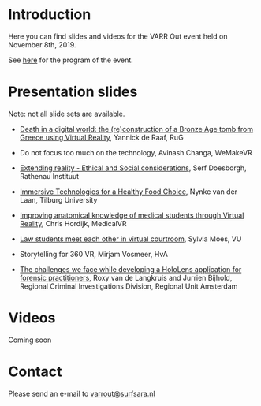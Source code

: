 # Introduction

Here you can find slides and videos for the VARR Out event held on November 8th, 2019.

See [here](program.md) for the program of the event.

# Presentation slides

Note: not all slide sets are available.

* [Death in a digital world: the (re)construction of a Bronze Age tomb from Greece using Virtual Reality](https://www.surf.nl/files/2019-11/1-ronde-1-deraaff_varr_surf_digitaldeath_2019_compressed.pdf), Yannick de Raaf, RuG

* Do not focus too much on the technology, Avinash Changa, WeMakeVR

* [Extending reality - Ethical and Social considerations](https://www.surf.nl/files/2019-11/3-ronde-2-varr-serf-doesborgh-rathenau_compressed.pdf), Serf Doesborgh, Rathenau Instituut

* [Immersive Technologies for a Healthy Food Choice](https://www.surf.nl/files/2019-11/2-ronde-2-nynke-van-der-laan_191108varroutevent_compressed.pdf), Nynke van der Laan, Tilburg University

* [Improving anatomical knowledge of medical students through Virtual Reality](https://www.surf.nl/files/2019-11/2-ronde-1-chris-hordijk-varr-out-presentatie-medicalvr_compressed.pdf), Chris Hordijk, MedicalVR

* [Law students meet each other in virtual courtroom](https://www.surf.nl/files/2019-11/1-ronde-2-sylvia-moes_ppt-varr-out-pleitvrij_compressed.pdf), Sylvia Moes, VU

* Storytelling for 360 VR, Mirjam Vosmeer, HvA

* [The challenges we face while developing a HoloLens application for forensic practitioners](https://www.surf.nl/files/2019-11/3-ronde-1-roxy_varr_final_v1.0_compressed.pdf), Roxy van de Langkruis and Jurrien Bijhold, Regional Criminal Investigations Division, Regional Unit Amsterdam


# Videos

Coming soon


# Contact

Please send an e-mail to [varrout@surfsara.nl](mailto:varrout@surfsara.nl)
